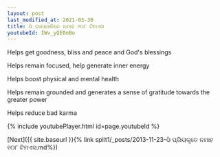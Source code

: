 ```yaml
---
layout: post
last_modified_at: 2021-03-30
title: ଓଁ ବାଣାମାଳିନେ ନମାହ ୧୦୮ ଟିମଏସ
youtubeId: IWv_yQE0nBo
---
```

 
 
Helps get goodness, bliss and peace and God's blessings
 
Helps remain focused, help generate inner energy 
 
Helps boost physical and mental health 
 
Helps remain grounded and generates a sense of gratitude towards the greater power 
 
Helps reduce bad karma
 
 
 
 


{% include youtubePlayer.html id=page.youtubeId %}
 
[Next]({{ site.baseurl }}{% link  split1/_posts/2013-11-23-ଓଁ ପ୍ରିୟକୃତେ ନମାହ ୧୦୮ ଟିମଏସ.md%})
 
